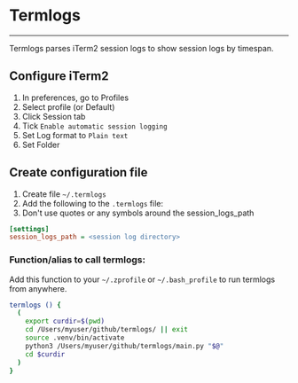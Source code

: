 # Termlogs

---

Termlogs parses iTerm2 session logs to show session logs by timespan.

## Configure iTerm2
1. In preferences, go to Profiles
2. Select profile (or Default)
3. Click Session tab
4. Tick `Enable automatic session logging`
5. Set Log format to `Plain text`
6. Set Folder

## Create configuration file
1. Create file `~/.termlogs`
2. Add the following to the `.termlogs` file:
3. Don't use quotes or any symbols around the session_logs_path

```ini
[settings]
session_logs_path = <session log directory>
```

### Function/alias to call termlogs:
Add this function to your `~/.zprofile` or `~/.bash_profile` to 
run termlogs from anywhere.
```bash
termlogs () {
  (
    export curdir=$(pwd)
    cd /Users/myuser/github/termlogs/ || exit
    source .venv/bin/activate
    python3 /Users/myuser/github/termlogs/main.py "$@"
    cd $curdir
  )
}
```